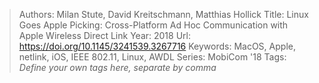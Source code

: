 > Authors: Milan Stute, David Kreitschmann, Matthias Hollick
> Title: Linux Goes Apple Picking: Cross-Platform Ad Hoc Communication with Apple Wireless Direct Link
> Year: 2018
> Url: https://doi.org/10.1145/3241539.3267716
> Keywords: MacOS, Apple, netlink, iOS, IEEE 802.11, Linux, AWDL
> Series: MobiCom '18
> Tags: *Define your own tags here, separate by comma*